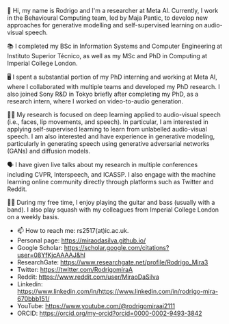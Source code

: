 👋 Hi, my name is Rodrigo and I'm a researcher at Meta AI. Currently, I work in the Behavioural Computing team, led by Maja Pantic, to develop new approaches for generative modelling and self-supervised learning on audio-visual speech. 

📚 I completed my BSc in Information Systems and Computer Engineering at Instituto Superior Técnico, as well as my MSc and PhD in Computing at Imperial College London.

🖥️ I spent a substantial portion of my PhD interning and working at Meta AI, where I collaborated with multiple teams and developed my PhD research. I also joined Sony R&D in Tokyo briefly after completing my PhD, as a research intern, where I worked on video-to-audio generation.

🔬🤖 My research is focused on deep learning applied to audio-visual speech (i.e., faces, lip movements, and speech). In particular, I am interested in applying self-supervised learning to learn from unlabelled audio-visual speech. I am also interested and have experience in generative modeling, particularly in generating speech using generative adversarial networks (GANs) and diffusion models.

🗣️ I have given live talks about my research in multiple conferences including CVPR, Interspeech, and ICASSP. I also engage with the machine learning online community directly through platforms such as Twitter and Reddit.

🎸🎾 During my free time, I enjoy playing the guitar and bass (usually with a band). I also play squash with my colleagues from Imperial College London on a weekly basis.

- 📫 How to reach me: rs2517(at)ic.ac.uk.
- Personal page: https://miraodasilva.github.io/
- Google Scholar: https://scholar.google.com/citations?user=08YfKjcAAAAJ&hl
- ResearchGate: https://www.researchgate.net/profile/Rodrigo_Mira3
- Twitter: https://twitter.com/RodrigomiraA
- Reddit: https://www.reddit.com/user/MiraoDaSilva
- Linkedin: https://www.linkedin.com/in/https://www.linkedin.com/in/rodrigo-mira-670bbb151/
- YouTube: https://www.youtube.com/@rodrigomiraai2111
- ORCID: https://orcid.org/my-orcid?orcid=0000-0002-9493-3842
<!---
miraodasilva/miraodasilva is a ✨ special ✨ repository because its `README.md` (this file) appears on your GitHub profile.
You can click the Preview link to take a look at your changes.
--->
